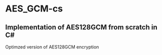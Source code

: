 # AES_GCM-cs
## Implementation of AES128GCM from scratch in C#
Optimzed version of AES128GCM encryption
